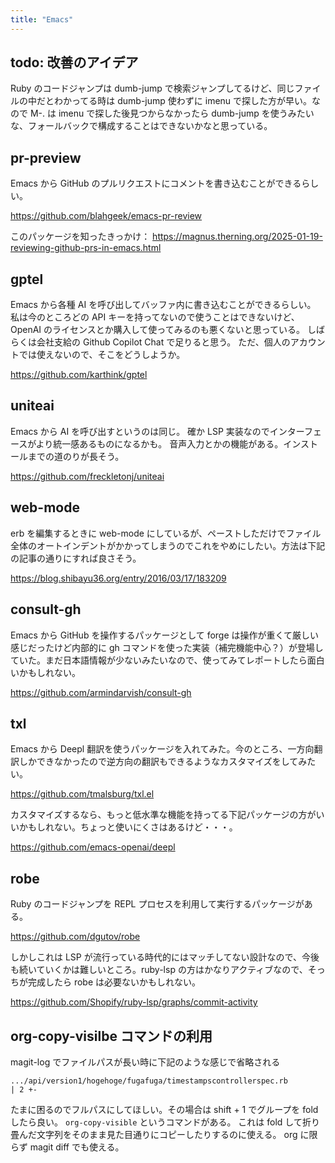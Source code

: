 ```yaml
---
title: "Emacs"
---
```


## todo: 改善のアイデア

Ruby のコードジャンプは dumb-jump で検索ジャンプしてるけど、同じファイルの中だとわかってる時は dumb-jump 使わずに imenu で探した方が早い。なので M-. は imenu で探した後見つからなかったら dumb-jump を使うみたいな、フォールバックで構成することはできないかなと思っている。

## pr-preview

Emacs から GitHub のプルリクエストにコメントを書き込むことができるらしい。

https://github.com/blahgeek/emacs-pr-review

このパッケージを知ったきっかけ： https://magnus.therning.org/2025-01-19-reviewing-github-prs-in-emacs.html

## gptel

Emacs から各種 AI を呼び出してバッファ内に書き込むことができるらしい。
私は今のところどの API キーを持ってないので使うことはできないけど、
OpenAI のライセンスとか購入して使ってみるのも悪くないと思っている。
しばらくは会社支給の Github Copilot Chat で足りると思う。
ただ、個人のアカウントでは使えないので、そこをどうしようか。

https://github.com/karthink/gptel

## uniteai

Emacs から AI を呼び出すというのは同じ。
確か LSP 実装なのでインターフェースがより統一感あるものになるかも。
音声入力とかの機能がある。インストールまでの道のりが長そう。

https://github.com/freckletonj/uniteai

## web-mode

erb を編集するときに web-mode にしているが、ペーストしただけでファイル全体のオートインデントがかかってしまうのでこれをやめにしたい。方法は下記の記事の通りにすれば良さそう。

https://blog.shibayu36.org/entry/2016/03/17/183209

## consult-gh

Emacs から GitHub を操作するパッケージとして forge は操作が重くて厳しい感じだったけど内部的に gh コマンドを使った実装（補完機能中心？）が登場していた。まだ日本語情報が少ないみたいなので、使ってみてレポートしたら面白いかもしれない。

https://github.com/armindarvish/consult-gh

## txl

Emacs から Deepl 翻訳を使うパッケージを入れてみた。今のところ、一方向翻訳しかできなかったので逆方向の翻訳もできるようなカスタマイズをしてみたい。

https://github.com/tmalsburg/txl.el

カスタマイズするなら、もっと低水準な機能を持ってる下記パッケージの方がいいかもしれない。ちょっと使いにくさはあるけど・・・。

https://github.com/emacs-openai/deepl

## robe

Ruby のコードジャンプを REPL プロセスを利用して実行するパッケージがある。

https://github.com/dgutov/robe

しかしこれは LSP が流行っている時代的にはマッチしてない設計なので、今後も続いていくかは難しいところ。ruby-lsp の方はかなりアクティブなので、そっちが完成したら robe は必要ないかもしれない。

https://github.com/Shopify/ruby-lsp/graphs/commit-activity

## org-copy-visilbe コマンドの利用

magit-log でファイルパスが長い時に下記のような感じで省略される

```
.../api/version1/hogehoge/fugafuga/timestampscontrollerspec.rb         | 2 +-
```

たまに困るのでフルパスにしてほしい。その場合は shift + 1 でグループを fold したら良い。
`org-copy-visible` というコマンドがある。
これは fold して折り畳んだ文字列をそのまま見た目通りにコピーしたりするのに使える。
org に限らず magit diff でも使える。
